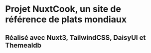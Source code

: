 # Projet NuxtCook, un site de référence de plats mondiaux 
## Réalisé avec Nuxt3, TailwindCSS, DaisyUI et Themealdb